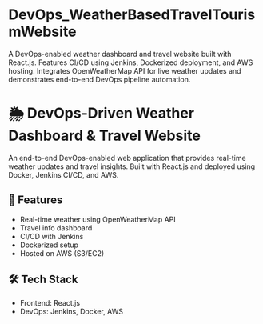 # DevOps_WeatherBasedTravelTourismWebsite
A DevOps-enabled weather dashboard and travel website built with React.js. Features CI/CD using Jenkins, Dockerized deployment, and AWS hosting. Integrates OpenWeatherMap API for live weather updates and demonstrates end-to-end DevOps pipeline automation.
# 🌦️ DevOps-Driven Weather Dashboard & Travel Website

An end-to-end DevOps-enabled web application that provides real-time weather updates and travel insights. Built with React.js and deployed using Docker, Jenkins CI/CD, and AWS.

## 🚀 Features
- Real-time weather using OpenWeatherMap API
- Travel info dashboard
- CI/CD with Jenkins
- Dockerized setup
- Hosted on AWS (S3/EC2)

## 🛠️ Tech Stack
- Frontend: React.js
- DevOps: Jenkins, Docker, AWS
